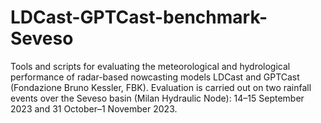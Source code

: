 # LDCast-GPTCast-benchmark-Seveso
Tools and scripts for evaluating the meteorological and hydrological performance of radar-based nowcasting models LDCast and GPTCast (Fondazione Bruno Kessler, FBK). Evaluation is carried out on two rainfall events over the Seveso basin (Milan Hydraulic Node): 14–15 September 2023 and 31 October–1 November 2023.
